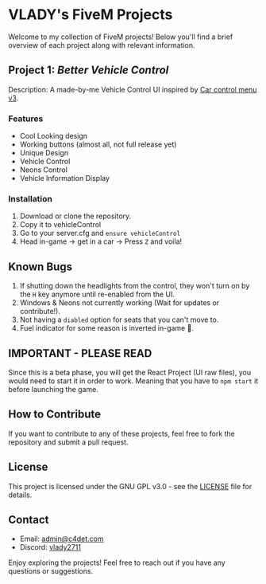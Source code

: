 # VLADY's FiveM Projects

Welcome to my collection of FiveM projects! Below you'll find a brief overview of each project along with relevant information.

## Project 1: _Better Vehicle Control_
Description: A made-by-me Vehicle Control UI inspired by [Car control menu v3](https://fivemscript.store/collections/all/products/car-control-menu-v3).

### Features
- Cool Looking design
- Working buttons (almost all, not full release yet)
- Unique Design
- Vehicle Control
- Neons Control
- Vehicle Information Display

### Installation
1. Download or clone the repository.
2. Copy it to vehicleControl
3. Go to your server.cfg and `ensure vehicleControl`
4. Head in-game -> get in a car -> Press `Z` and voila!

## Known Bugs
1. If shutting down the headlights from the control, they won't turn on by the `H` key anymore until re-enabled from the UI.
2. Windows & Neons not currently working (Wait for updates or contribute!).
3. Not having a `diabled` option for seats that you can't move to.
4. Fuel indicator for some reason is inverted in-game 🤔.

## IMPORTANT - PLEASE READ
Since this is a beta phase, you will get the React Project (UI raw files), you would need to start it in order to work. Meaning that you have to `npm start` it before launching the game.

## How to Contribute
If you want to contribute to any of these projects, feel free to fork the repository and submit a pull request.

## License
This project is licensed under the GNU GPL v3.0 - see the [LICENSE](https://choosealicense.com/licenses/gpl-3.0/) file for details.

## Contact
- Email: admin@c4det.com
- Discord: [vlady2711](https://discord.com/users/542954513984651264)

Enjoy exploring the projects! Feel free to reach out if you have any questions or suggestions.
